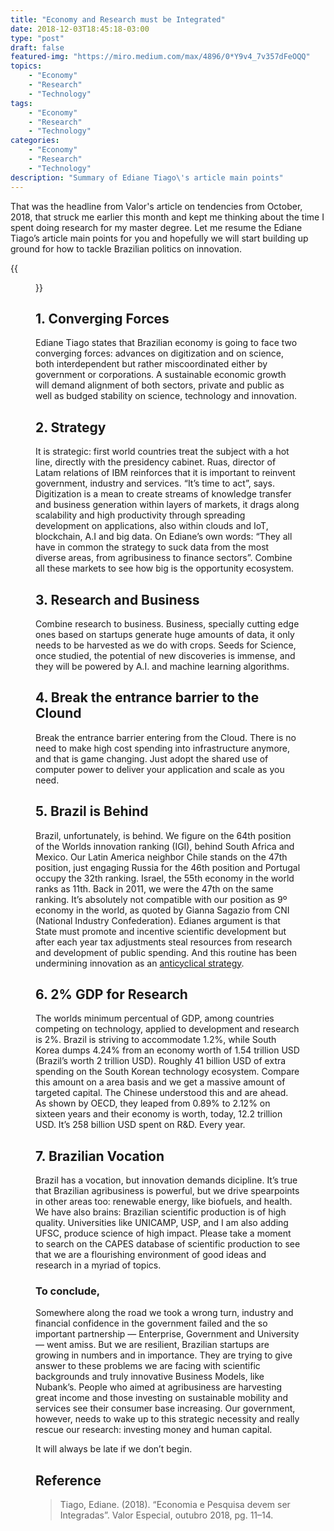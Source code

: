 ```yaml
---
title: "Economy and Research must be Integrated"
date: 2018-12-03T18:45:18-03:00
type: "post"
draft: false
featured-img: "https://miro.medium.com/max/4896/0*Y9v4_7v357dFeOQQ"
topics: 
    - "Economy"
    - "Research"
    - "Technology"
tags:
    - "Economy"
    - "Research"
    - "Technology"
categories:
    - "Economy"
    - "Research"
    - "Technology"
description: "Summary of Ediane Tiago\'s article main points"
---
```


That was the headline from Valor's article on tendencies from October, 2018, that struck me earlier this month and kept me thinking about the time I spent doing research for my master degree. Let me resume the Ediane Tiago’s article main points for you and hopefully we will start building up ground for how to tackle Brazilian politics on innovation.

<!-- !more -->

{{<figure src="https://miro.medium.com/max/4896/0*Y9v4_7v357dFeOQQ" title="">}}

## 1. Converging Forces

Ediane Tiago states that Brazilian economy is going to face two converging forces: advances on digitization and on science, both interdependent but rather miscoordinated either by government or corporations. A sustainable economic growth will demand alignment of both sectors, private and public as well as budged stability on science, technology and innovation.

## 2. Strategy

It is strategic: first world countries treat the subject with a hot line, directly with the presidency cabinet. Ruas, director of Latam relations of IBM reinforces that it is important to reinvent government, industry and services. “It’s time to act”, says. Digitization is a mean to create streams of knowledge transfer and business generation within layers of markets, it drags along scalability and high productivity through spreading development on applications, also within clouds and IoT, blockchain, A.I and big data. On Ediane’s own words: “They all have in common the strategy to suck data from the most diverse areas, from agribusiness to finance sectors”. Combine all these markets to see how big is the opportunity ecosystem.

## 3. Research and Business

Combine research to business. Business, specially cutting edge ones based on startups generate huge amounts of data, it only needs to be harvested as we do with crops. Seeds for Science, once studied, the potential of new discoveries is immense, and they will be powered by A.I. and machine learning algorithms.

## 4. Break the entrance barrier to the Clound

Break the entrance barrier entering from the Cloud. There is no need to make high cost spending into infrastructure anymore, and that is game changing. Just adopt the shared use of computer power to deliver your application and scale as you need.

## 5. Brazil is Behind

Brazil, unfortunately, is behind. We figure on the 64th position of the Worlds innovation ranking (IGI), behind South Africa and Mexico. Our Latin America neighbor Chile stands on the 47th position, just engaging Russia for the 46th position and Portugal occupy the 32th ranking. Israel, the 55th economy in the world ranks as 11th. Back in 2011, we were the 47th on the same ranking. It’s absolutely not compatible with our position as 9º economy in the world, as quoted by Gianna Sagazio from CNI (National Industry Confederation). Edianes argument is that State must promote and incentive scientific development but after each year tax adjustments steal resources from research and development of public spending. And this routine has been undermining innovation as an [anticyclical strategy](https://www.cepal.org/noticias/articulos/1/5471/anticyclical-ros-marzo25.pdf).

## 6. 2% GDP for Research

The worlds minimum percentual of GDP, among countries competing on technology, applied to development and research is 2%. Brazil is striving to accommodate 1.2%, while South Korea dumps 4.24% from an economy worth of 1.54 trillion USD (Brazil’s worth 2 trillion USD). Roughly 41 billion USD of extra spending on the South Korean technology ecosystem. Compare this amount on a area basis and we get a massive amount of targeted capital. The Chinese understood this and are ahead. As shown by OECD, they leaped from 0.89% to 2.12% on sixteen years and their economy is worth, today, 12.2 trillion USD. It’s 258 billion USD spent on R&D. Every year.

## 7. Brazilian Vocation

Brazil has a vocation, but innovation demands dicipline. It’s true that Brazilian agribusiness is powerful, but we drive spearpoints in other areas too: renewable energy, like biofuels, and health. We have also brains: Brazilian scientific production is of high quality. Universities like UNICAMP, USP, and I am also adding UFSC, produce science of high impact. Please take a moment to search on the CAPES database of scientific production to see that we are a flourishing environment of good ideas and research in a myriad of topics.

### To conclude,

Somewhere along the road we took a wrong turn, industry and financial confidence in the government failed and the so important partnership — Enterprise, Government and University — went amiss. But we are resilient, Brazilian startups are growing in numbers and in importance. They are trying to give answer to these problems we are facing with scientific backgrounds and truly innovative Business Models, like Nubank’s. People who aimed at agribusiness are harvesting great income and those investing on sustainable mobility and services see their consumer base increasing. Our government, however, needs to wake up to this strategic necessity and really rescue our research: investing money and human capital.

It will always be late if we don’t begin.

## Reference

> Tiago, Ediane. (2018). “Economia e Pesquisa devem ser Integradas”. Valor Especial, outubro 2018, pg. 11–14.
